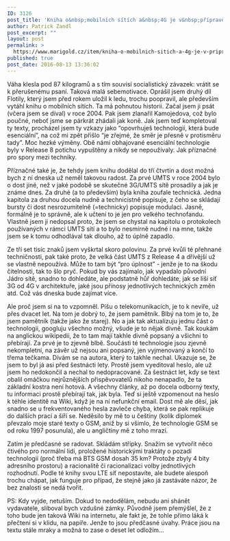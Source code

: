 ```yaml
---
ID: 3126
post_title: 'Kniha o&nbsp;mobilních sítích a&nbsp;4G je v&nbsp;přípravě'
author: Patrick Zandl
post_excerpt: ""
layout: post
permalink: >
  https://www.marigold.cz/item/kniha-o-mobilnich-sitich-a-4g-je-v-priprave
published: true
post_date: 2016-08-13 13:36:02
---
```

Váha klesla pod 87 kilogramů a s tím souvisí socialistický závazek: vrátit se k přerušenému psaní. Taková malá sebemotivace. Oprášil jsem druhý díl Flotily, který jsem před rokem uložil k ledu, trochu poopravil, ale především vytáhl knihu o mobilních sítích. Ta má pohnutou historii. Začal jsem ji psát (včera jsem se díval) v roce 2004. Pak jsem zlanařil Kamojedova, což bylo poučné, neboť jsme se párkrát zhádali jak koně. Jak jsem teď kompletoval ty texty, procházel jsem ty vzkazy jako “opovrhuješ technologií, která bude esenciální”, na což mi zpět přišlo “je zřejmé, že směr je přesně v protisměru tady”. Moc hezké výměny. Obě námi obhajované esenciální technologie byly v Release 8 potichu vypuštěny a nikdy se nepoužívaly. Jak příznačné pro spory mezi techniky.

Příznačné také je, že tehdy jsem knihu dodělal do tří čtvrtin a dost možná bych z ní dneska už neměl takovou radost. Za prvé UMTS v roce 2004 bylo o dost jiné, než v jaké podobě se skutečné 3G/UMTS sítě prosadily a jak je známe dnes. Za druhé (a to především) byla kniha zoufale technická. Jedna kapitola za druhou docela nudně a technicistně popisuje, z čeho se skládají bursty či dost nesrozumitelně (=technicky) popisuje modulaci. Jasně, formálně je to správně, ale k učtení to je jen pro velkého technofandu. Vlastně jsem ji nedopsal proto, že jsem se chystal na kapitolu o protokolech používaných v rámci UMTS sítí a to bylo nesmírně nudné i na mne, takže jsem se k tomu odhodlával tak dlouho, až to úplně zapadlo. 

Ze tří set tisíc znaků jsem vyškrtal skoro polovinu. Za prvé kvůli té přehnané techničnosti, pak také proto, že velká část UMTS z Release 4 a dřívější už se vlastně nepoužívá. Může to tam být “pro úplnost” - jenže je to na škodu čitelnosti, tak to šlo pryč. Pokud by vás zajímalo, jak vypadalo původní Jádro sítě, snadno to dohledáte, ale podstatně hůř dohledáte, jak se liší síť 3G od 4G v architektuře, jaké jsou přínosy jednotlivých technických změn atd. Což vás dneska bude zajímat více.

Ale proč jsem si na to vzpomněl. Píšu o telekomunikacích, je to k nevíře, už přes dvacet let. Na tom je dobrý to, že jsem pamětník. Blbý na tom je to, že jsem pamětník (takže jako že starej). No a jak tak aktualizuju jednu část o technologii, googluju všechno možný, všude je to nějak divně. Tak koukám na anglickou wikipedii, že to tam mají takhle divně popsaný a všichni to přebírají. Za prvé je to zjevně blbě. Součásti té technologie jsou zjevně nekompletní, na závěr už nejsou ani popsaný, jen vyjmenovaný a končí to třema tečkama. Dívám se na autora, který to takhle nechal. Ukazuje se, že jsem to byl já asi před šestnácti lety. Prostě jsem vyeditoval heslo, ale už jsem ho nedokončil a nechal to nedopracované. Za šestnáct let, kdy se text obalil omáčkou nejrůznějších přispěvovatelů nikoho nenapadlo, že ta základní kostra není hotová. A všechny články, až po docela odborný texty, tu informaci prostě přebírají tak, jak byla. Teď si ještě vzpomenout na heslo k téhle identitě na Wiki, když je na ní nefunkční email. Dost mě ale děsí, jak snadno se u frekventovaného hesla zavleče chyba, která se pak replikuje do dalších prací a šíří se. Neděsilo by mě to u češtiny (kolik diplomek převzalo moje staré texty o GSM, aniž by si všimlo, že technologie GSM se od roku 1997 posunula), ale u angličtiny mě z toho mrazí.

Zatím je předčasné se radovat. Skládám střípky. Snažím se vytvořit něco čtivého pro normální lidi, proložené historickými traktáty o pozadí technologií (proč třeba má BTS GSM dosah 35 km? Protože zbyly 4 bity adresního prostoru) a racionalitě či racionalizaci volby jednotlivých rozhodnutí. Podle té knihy svou LTE síť nepostavíte, ale budete alespoň trochu chápat, jak funguje pro případ, že stejně jako já zastáváte názor, že bez znalosti se nedá tvořit. 

PS: Kdy vyjde, netuším. Dokud to nedodělám, nebudu ani shánět vydavatele, sliboval bych vzdušné zámky. Původně jsem přemýšlel, že z toho bude jen taková Wiki na internetu, ale fakt je, že tohle přímo láká k přečtení si v klidu, na papíře. Jenže to jsou předčasné úvahy. Práce jsou na textu stále mraky a možná to zase o deset let odložím…